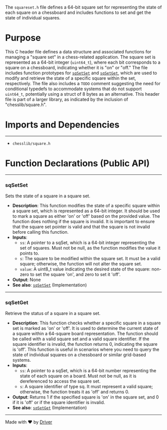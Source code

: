 <!--------------------------------------------------------------------------------->
<!-- IMPORTANT: This file is auto-generated by Driver (https://driver.ai). -------->
<!-- Manual edits may be overwritten on future commits. --------------------------->
<!--------------------------------------------------------------------------------->

The `squareset.h` file defines a 64-bit square set for representing the state of each square on a chessboard and includes functions to set and get the state of individual squares.

# Purpose
This C header file defines a data structure and associated functions for managing a "square set" in a chess-related application. The square set is represented as a 64-bit integer (`uint64_t`), where each bit corresponds to a square on a chessboard, indicating whether it is "on" or "off." The file includes function prototypes for [`sqSetSet`](#sqSetSet) and [`sqSetGet`](#sqSetGet), which are used to modify and retrieve the state of a specific square within the set, respectively. The file also includes a `TODO` comment suggesting the need for conditional typedefs to accommodate systems that do not support `uint64_t`, potentially using a struct of 8 bytes as an alternative. This header file is part of a larger library, as indicated by the inclusion of "chesslib/square.h".
# Imports and Dependencies

---
- `chesslib/square.h`


# Function Declarations (Public API)

---
### sqSetSet<!-- {{#callable_declaration:sqSetSet}} -->
Sets the state of a square in a square set.
- **Description**: This function modifies the state of a specific square within a square set, which is represented as a 64-bit integer. It should be used to mark a square as either 'on' or 'off' based on the provided value. The function does nothing if the square is invalid. It is important to ensure that the square set pointer is valid and that the square is not invalid before calling this function.
- **Inputs**:
    - `ss`: A pointer to a sqSet, which is a 64-bit integer representing the set of squares. Must not be null, as the function modifies the value it points to.
    - `s`: The square to be modified within the square set. It must be a valid square; otherwise, the function will not alter the square set.
    - `value`: A uint8_t value indicating the desired state of the square: non-zero to set the square 'on', and zero to set it 'off'.
- **Output**: None
- **See also**: [`sqSetSet`](c_cpp_export_test/src/chesslib/squareset.c#callable:sqSetSet)  (Implementation)


---
### sqSetGet<!-- {{#callable_declaration:sqSetGet}} -->
Retrieve the status of a square in a square set.
- **Description**: This function checks whether a specific square in a square set is marked as 'on' or 'off'. It is used to determine the current state of a square within a 64-square board representation. The function should be called with a valid square set and a valid square identifier. If the square identifier is invalid, the function returns 0, indicating the square is 'off'. This function is useful in scenarios where you need to query the state of individual squares on a chessboard or similar grid-based systems.
- **Inputs**:
    - `ss`: A pointer to a sqSet, which is a 64-bit number representing the state of each square on a board. Must not be null, as it is dereferenced to access the square set.
    - `s`: A square identifier of type sq. It must represent a valid square; otherwise, the function treats it as 'off' and returns 0.
- **Output**: Returns 1 if the specified square is 'on' in the square set, and 0 if it is 'off' or if the square identifier is invalid.
- **See also**: [`sqSetGet`](c_cpp_export_test/src/chesslib/squareset.c#callable:sqSetGet)  (Implementation)



---
Made with ❤️ by [Driver](https://www.driver.ai/)
